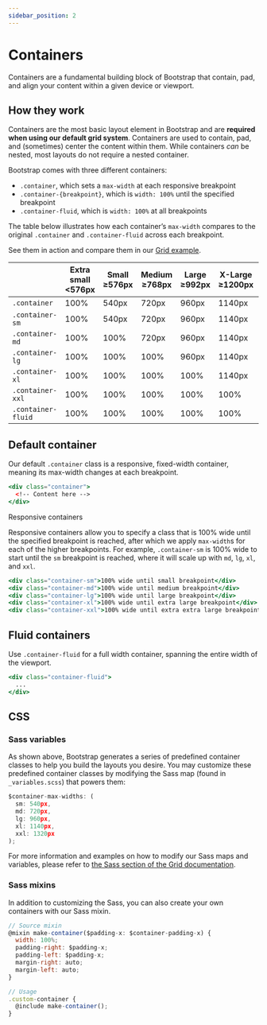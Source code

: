 ```yaml
---
sidebar_position: 2
---
```

 
# Containers
Containers are a fundamental building block of Bootstrap that contain, pad, and align your content within a given device or viewport.

## How they work 

Containers are the most basic layout element in Bootstrap and are **required when using our default grid system**. Containers are used to contain, pad, and (sometimes) center the content within them. While containers *can* be nested, most layouts do not require a nested container.

Bootstrap comes with three different containers:

- `.container`, which sets a `max-width` at each responsive breakpoint
- `.container-{breakpoint}`, which is `width: 100%` until the specified breakpoint
- `.container-fluid`, which is `width: 100%` at all breakpoints

The table below illustrates how each container’s `max-width` compares to the original `.container` and `.container-fluid` across each breakpoint.

See them in action and compare them in our [Grid example](https://getbootstrap.com/docs/5.3/examples/grid/#containers).


|                  | Extra small  &lt;576px | Small  ≥576px | Medium  ≥768px | Large  ≥992px | X-Large  ≥1200px | XX-Large  ≥1400px |
|------------------|-----------------------------|-------------------|--------------------|-------------------|----------------------|-----------------------|
| `.container`     | 100%                        | 540px             | 720px              | 960px             | 1140px               | 1320px                |
| `.container-sm`  | 100%                        | 540px             | 720px              | 960px             | 1140px               | 1320px                |
| `.container-md`  | 100%                        | 100%              | 720px              | 960px             | 1140px               | 1320px                |
| `.container-lg`  | 100%                        | 100%              | 100%               | 960px             | 1140px               | 1320px                |
| `.container-xl`  | 100%                        | 100%              | 100%               | 100%              | 1140px               | 1320px                |
| `.container-xxl` | 100%                        | 100%              | 100%               | 100%              | 100%                 | 1320px                |
| `.container-fluid`| 100%                       | 100%              | 100%               | 100%              | 100%                 | 100%                  |


## Default container 
Our default `.container` class is a responsive, fixed-width container, meaning its max-width changes at each breakpoint.

```jsx
<div class="container">
  <!-- Content here -->
</div>
```

Responsive containers 

Responsive containers allow you to specify a class that is 100% wide until the specified breakpoint is reached, after which we apply <code>max-width</code>s for each of the higher breakpoints. For example, <code>.container-sm</code> is 100% wide to start until the <code>sm</code> breakpoint is reached, where it will scale up with <code>md</code>, <code>lg</code>, <code>xl</code>, and <code>xxl</code>.

```jsx
<div class="container-sm">100% wide until small breakpoint</div>
<div class="container-md">100% wide until medium breakpoint</div>
<div class="container-lg">100% wide until large breakpoint</div>
<div class="container-xl">100% wide until extra large breakpoint</div>
<div class="container-xxl">100% wide until extra extra large breakpoint</div>
```

## Fluid containers 
Use <code>.container-fluid</code> for a full width container, spanning the entire width of the viewport.

```jsx
<div class="container-fluid">
  ...
</div>
```

## CSS 

### Sass variables 
As shown above, Bootstrap generates a series of predefined container classes to help you build the layouts you desire. You may customize these predefined container classes by modifying the Sass map (found in <code>_variables.scss</code>) that powers them:

```jsx title="scss/_variables.scss"
$container-max-widths: (
  sm: 540px,
  md: 720px,
  lg: 960px,
  xl: 1140px,
  xxl: 1320px
);
```

For more information and examples on how to modify our Sass maps and variables, please refer to <a href="https://getbootstrap.com/docs/5.3/layout/grid/#css">the Sass section of the Grid documentation</a>.

### Sass mixins 
In addition to customizing the Sass, you can also create your own containers with our Sass mixin.
```jsx
// Source mixin
@mixin make-container($padding-x: $container-padding-x) {
  width: 100%;
  padding-right: $padding-x;
  padding-left: $padding-x;
  margin-right: auto;
  margin-left: auto;
}

// Usage
.custom-container {
  @include make-container();
}
```

